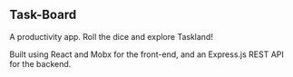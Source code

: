 ## Task-Board

A productivity app. Roll the dice and explore Taskland!

Built using React and Mobx for the front-end, and an Express.js REST API for the backend.